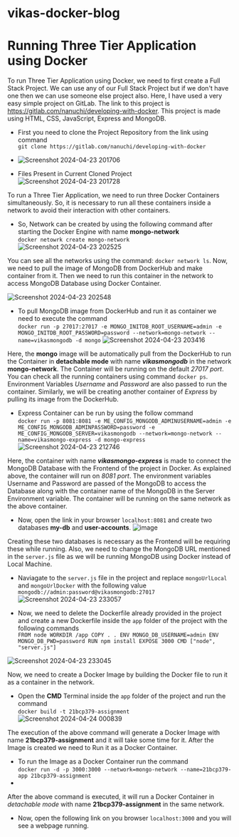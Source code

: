 # vikas-docker-blog
# Running Three Tier Application using Docker

To run Three Tier Application using Docker, we need to first create a Full Stack Project. We can use any of our Full Stack Project but if we don't have one then we can use someone else project also. Here, I have used a very easy simple project on GitLab. The link to this project is https://gitlab.com/nanuchi/developing-with-docker. This project is made using HTML, CSS, JavaScript, Express and MongoDB. 

- First you need to clone the Project Repository from the link using command<br> ```git clone https://gitlab.com/nanuchi/developing-with-docker```
- ![Screenshot 2024-04-23 201706](https://github.com/Vikas-Yadav-79/vikas-docker-blog/assets/121033913/dfe551af-67ed-41c0-b3cf-b2953ed0a03d)

- Files Present in Current Cloned Project 
 ![Screenshot 2024-04-23 201728](https://github.com/Vikas-Yadav-79/vikas-docker-blog/assets/121033913/aa058224-14e3-47de-8cd0-16752af28b53)


To run a Three Tier Application, we need to run three Docker Containers simultaneously. So, it is necessary to run all these containers inside a network to avoid their interaction with other containers.

- So, Network can be created by using the following command after starting the Docker Engine with name __mongo-network__ <br> ```docker netowrk create mongo-network```
     ![Screenshot 2024-04-23 202525](https://github.com/Vikas-Yadav-79/vikas-docker-blog/assets/121033913/821944a6-8ac3-4b9f-a70d-66a83804850a)


You can see all the networks using the command: ```docker network ls```. Now, we need to pull the image of MongoDB from DockerHub and make container from it. Then we need to run this container in the network to access MongoDB Database using Docker Container.

 ![Screenshot 2024-04-23 202548](https://github.com/Vikas-Yadav-79/vikas-docker-blog/assets/121033913/f8d1dc4c-aaf6-4a04-ab04-5ae9654edfff)


- To pull MongoDB image from DockerHub and run it as container we need to execute the command <br> ```docker run -p 27017:27017 -e MONGO_INITDB_ROOT_USERNAME=admin -e MONGO_INITDB_ROOT_PASSWORD=password --network=mongo-network --name=vikasmongodb -d mongo```
   ![Screenshot 2024-04-23 203416](https://github.com/Vikas-Yadav-79/vikas-docker-blog/assets/121033913/6069e500-25db-4ca0-9351-e2904d27b853)

Here, the __mongo__ image will be automatically pull from the DockerHub to run the Container in __detachable mode__ with name __*vikasmongodb*__ in the network __mongo-network__. The Container will be running on the default *27017 port*. You can check all the running containers using command ```docker ps```. Environment Variables *Username* and *Password* are also passed to run the container. Similarly, we will be creating another container of *Express* by pulling its image from the DockerHub.

- Express Container can be run by using the follow command <br>```docker run -p 8081:8081 -e ME_CONFIG_MONGODB_ADMINUSERNAME=admin -e ME_CONFIG_MONGODB_ADMINPASSWORD=password -e ME_CONFIG_MONGODB_SERVER=vikasmongodb --network=mongo-network --name=vikasmongo-express -d mongo-express```
   ![Screenshot 2024-04-23 212746](https://github.com/Vikas-Yadav-79/vikas-docker-blog/assets/121033913/7cbd7d5d-5ef9-4f48-a248-7fded6ffb22e)


Here, the container with name __*vikasmongo-express*__ is made to connect the MongoDB Database with the Frontend of the project in Docker. As explained above, the container will run on *8081 port*. The environment variables Username and Password are passed of the MongoDB to access the Database along with the container name of the MongoDB in the Server Environment variable. The container will be running on the same network as the above container.

- Now, open the link in your browser ```localhost:8081``` and create two databases __my-db__ and __user-accounts__.
   ![image](https://github.com/Karans2100/Docker-Blog/assets/104305073/46c49839-8d83-49c1-8640-3fe39ef0299f)

Creating these two databases is necessary as the Frontend will be requiring these while running. Also, we need to change the MongoDB URL mentioned in the ```server.js``` file as we will be running MongoDB using Docker instead of Local Machine.

- Naviagate to the ```server.js``` file in the project and replace ```mongoUrlLocal``` and ```mongoUrlDocker``` with the following value ```mongodb://admin:password@vikasmongodb:27017```
  ![Screenshot 2024-04-23 233057](https://github.com/Vikas-Yadav-79/vikas-docker-blog/assets/121033913/a9bc479c-ab75-4b8c-9b68-ad405a3a793a)


- Now, we need to delete the Dockerfile already provided in the project and create a new Dockerfile inside the ```app``` folder of the project with the following commands<br> ```FROM node
WORKDIR /app
COPY . .
ENV MONGO_DB_USERNAME=admin
ENV MONGO_DB_PWD=password
RUN npm install
EXPOSE 3000
CMD ["node", "server.js"]```

![Screenshot 2024-04-23 233045](https://github.com/Vikas-Yadav-79/vikas-docker-blog/assets/121033913/78af4410-f898-4422-9346-408b70af7154)


 Now, we need to create a Docker Image by building the Docker file to run it as a container in the network. 

- Open the __CMD__ Terminal inside the ```app``` folder of the project and run the command <br> ```docker build -t 21bcp379-assignment```
  ![Screenshot 2024-04-24 000839](https://github.com/Vikas-Yadav-79/vikas-docker-blog/assets/121033913/5a183894-dab1-4951-9edd-578ed8fbb853)


The execution of the above command will generate a Docker Image with name __21bcp379-assignment__ and it will take some time for it. After the Image is created we need to Run it as a Docker Container.

- To run the Image as a Docker Container run the command <br> ```docker run -d -p 3000:3000 --network=mongo-network --name=21bcp379-app 21bcp379-assignment```
- 

After the above command is executed, it will run a Docker Container in *detachable mode* with name __21bcp379-assignment__ in the same network. 

- Now, open the following link on you browser ```localhost:3000``` and you will see a webpage running.
  
  


